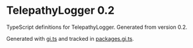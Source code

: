 # TelepathyLogger 0.2

TypeScript definitions for TelepathyLogger. Generated from version 0.2.

Generated with [gi.ts](https://gitlab.gnome.org/ewlsh/gi.ts) and tracked in [packages.gi.ts](https://gitlab.gnome.org/ewlsh/packages.gi.ts).
